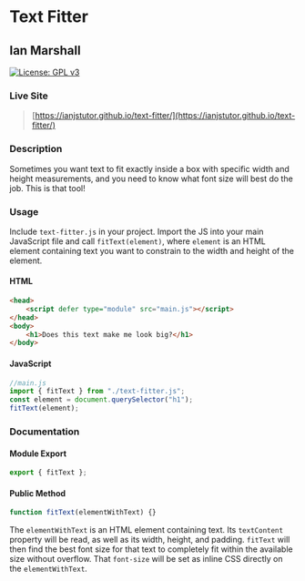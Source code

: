 # Text Fitter

## Ian Marshall

[![License: GPL v3](https://img.shields.io/badge/License-GPLv3-blue.svg)](https://www.gnu.org/licenses/gpl-3.0)

### Live Site

> [https://ianjstutor.github.io/text-fitter/](https://ianjstutor.github.io/text-fitter/)

### Description

Sometimes you want text to fit exactly inside a box with specific width and height measurements, and you need to know what font size will best do the job. This is that tool!

### Usage

Include <code>text-fitter.js</code> in your project. Import the JS into your main JavaScript file and call <code>fitText(element)</code>, where <code>element</code> is an HTML element containing text you want to constrain to the width and height of the element.

#### HTML

```html
<head>
    <script defer type="module" src="main.js"></script>
</head>
<body>
    <h1>Does this text make me look big?</h1>
</body>
```

#### JavaScript

```js
//main.js
import { fitText } from "./text-fitter.js";
const element = document.querySelector("h1");
fitText(element);
```

### Documentation

#### Module Export

```js
export { fitText };
```

#### Public Method

```js
function fitText(elementWithText) {}
```

The <code>elementWithText</code> is an HTML element containing text. Its <code>textContent</code> property will be read, as well as its width, height, and padding. <code>fitText</code> will then find the best font size for that text to completely fit within the available size without overflow. That <code>font-size</code> will be set as inline CSS directly on the <code>elementWithText</code>.
